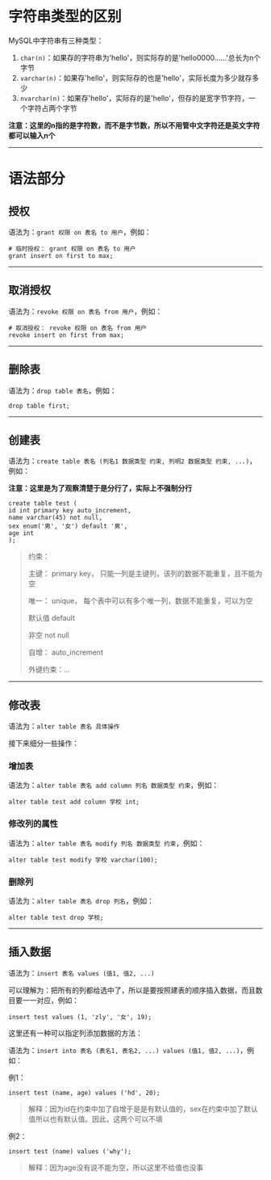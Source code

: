 # 字符串类型的区别

MySQL中字符串有三种类型：

1. `char(n)`：如果存的字符串为'hello'，则实际存的是'hello0000……'总长为n个字节
2. `varchar(n)`：如果存'hello'，则实际存的也是'hello'，实际长度为多少就存多少
3. `nvarchar(n)`：如果存'hello'，实际存的是'hello'，但存的是宽字节字符，一个字符占两个字节

**注意：这里的n指的是字符数，而不是字节数，所以不用管中文字符还是英文字符都可以输入n个**

---

# 语法部分

## 授权

语法为：`grant 权限 on 表名 to 用户`，例如：

```mysql
# 临时授权： grant 权限 on 表名 to 用户
grant insert on first to max;
```

---

## 取消授权

语法为：`revoke 权限 on 表名 from 用户`，例如：

```mysql
# 取消授权： revoke 权限 on 表名 from 用户
revoke insert on first from max;
```

---

## 删除表

语法为：`drop table 表名`，例如：

```mysql
drop table first;
```

---

## 创建表

语法为：`create table 表名 (列名1 数据类型 约束, 列明2 数据类型 约束, ...)`，例如：

**注意：这里是为了观察清楚于是分行了，实际上不强制分行**

```mysql
create table test (
id int primary key auto_increment, 
name varchar(45) not null, 
sex enum('男', '女') default '男', 
age int
);
```

> 约束：
>
> 主键： primary key， 只能一列是主键列，该列的数据不能重复，且不能为空
>
> 唯一： unique， 每个表中可以有多个唯一列，数据不能重复，可以为空
>
> 默认值 default
>
> 非空 not null
>
> 自增： auto_increment
>
> 外键约束：...

---

## 修改表

语法为：`alter table 表名 具体操作`

接下来细分一些操作：

### 增加表

语法为：`alter table 表名 add column 列名 数据类型 约束`，例如：

```mysql
alter table test add column 学校 int;
```

### 修改列的属性

语法为：`alter table 表名 modify 列名 数据类型 约束`，例如：

```mysql
alter table test modify 学校 varchar(100);
```

### 删除列

语法为：`alter table 表名 drop 列名`，例如：

```mysql
alter table test drop 学校;
```

---

## 插入数据

语法为：`insert 表名 values (值1, 值2, ...)`

可以理解为：把所有的列都给选中了，所以是要按照建表的顺序插入数据，而且数目要一一对应，例如：

```mysql
insert test values (1, 'zly', '女', 19);
```

这里还有一种可以指定列添加数据的方法：

语法为：`insert into 表名 (表名1, 表名2, ...) values (值1, 值2, ...)`，例如：

例1：

```mysql
insert test (name, age) values ('hd', 20);
```

> 解释：因为id在约束中加了自增于是是有默认值的，sex在约束中加了默认值所以也有默认值。因此，这两个可以不填

例2：

```mysql
insert test (name) values ('why');
```

> 解释：因为age没有说不能为空，所以这里不给值也没事